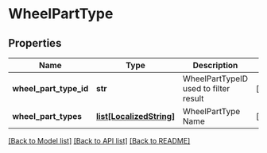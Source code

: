 # WheelPartType

## Properties
Name | Type | Description | Notes
------------ | ------------- | ------------- | -------------
**wheel_part_type_id** | **str** | WheelPartTypeID used to filter result | [optional] 
**wheel_part_types** | [**list[LocalizedString]**](LocalizedString.md) | WheelPartType Name | [optional] 

[[Back to Model list]](../README.md#documentation-for-models) [[Back to API list]](../README.md#documentation-for-api-endpoints) [[Back to README]](../README.md)

